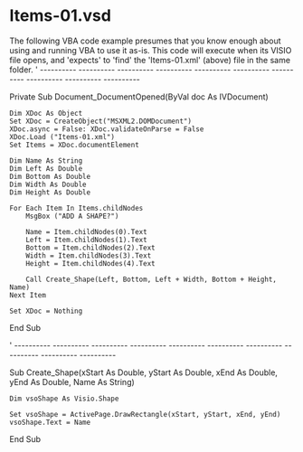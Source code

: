 # Items-01.vsd
The following VBA code example presumes that you know enough about using and running VBA to use it as-is. This code will execute when its VISIO file opens, and 'expects' to 'find' the 'Items-01.xml' (above) file in the same folder.
' ---------- ---------- ---------- ---------- ---------- ---------- ---------- ---------- ---------- ----------

Private Sub Document_DocumentOpened(ByVal doc As IVDocument)
  
    Dim XDoc As Object
    Set XDoc = CreateObject("MSXML2.DOMDocument")
    XDoc.async = False: XDoc.validateOnParse = False
    XDoc.Load ("Items-01.xml")
    Set Items = XDoc.documentElement
    
    Dim Name As String
    Dim Left As Double
    Dim Bottom As Double
    Dim Width As Double
    Dim Height As Double
    
    For Each Item In Items.childNodes
        MsgBox ("ADD A SHAPE?")
      
        Name = Item.childNodes(0).Text
        Left = Item.childNodes(1).Text
        Bottom = Item.childNodes(2).Text
        Width = Item.childNodes(3).Text
        Height = Item.childNodes(4).Text
    
        Call Create_Shape(Left, Bottom, Left + Width, Bottom + Height, Name)
    Next Item
    
    Set XDoc = Nothing
End Sub

' ---------- ---------- ---------- ---------- ---------- ---------- ---------- ---------- ---------- ----------

Sub Create_Shape(xStart As Double, yStart As Double, xEnd As Double, yEnd As Double, Name As String)

    Dim vsoShape As Visio.Shape

    Set vsoShape = ActivePage.DrawRectangle(xStart, yStart, xEnd, yEnd)
    vsoShape.Text = Name

End Sub
